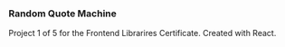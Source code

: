 ### Random Quote Machine
Project 1 of 5 for the Frontend Librarires Certificate.
Created with React.
